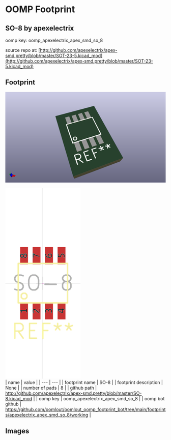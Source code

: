 # OOMP Footprint  
## SO-8  by apexelectrix  
  
oomp key: oomp_apexelectrix_apex_smd_so_8  
  
source repo at: [http://github.com/apexelectrix/apex-smd.pretty/blob/master/SOT-23-5.kicad_mod](http://github.com/apexelectrix/apex-smd.pretty/blob/master/SOT-23-5.kicad_mod)  
## Footprint  
  
[![working_kicad_pcb_3d.png](working_kicad_pcb_3d_600.png)](working_kicad_pcb_3d.png)  
  
[![working.png](working_600.png)](working.png)  
| name | value | 
| --- | --- | 
| footprint name | SO-8 | 
| footprint description | None | 
| number of pads | 8 | 
| github path | http://github.com/apexelectrix/apex-smd.pretty/blob/master/SO-8.kicad_mod | 
| oomp key | oomp_apexelectrix_apex_smd_so_8 | 
| oomp bot github | https://github.com/oomlout/oomlout_oomp_footprint_bot/tree/main/footprints/apexelectrix_apex_smd_so_8/working | 
## Images  
